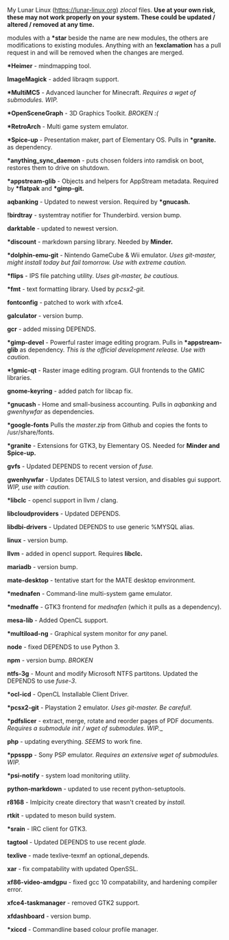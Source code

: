 My Lunar Linux (https://lunar-linux.org) _zlocal_ files. __Use at your own risk, these may not work properly on your system. These could be updated / altered / removed at any time.__

modules with a __*star__ beside the name are new modules, the others are modifications to existing modules. Anything with an __!exclamation__ has a pull request in and will be removed when the changes are merged.

__*Heimer__ - mindmapping tool.

__ImageMagick__ - added libraqm support.

__*MultiMC5__ - Advanced launcher for Minecraft. _Requires a wget of submodules. WIP._

__*OpenSceneGraph__ - 3D Graphics Toolkit. _BROKEN :(_

__*RetroArch__ - Multi game system emulator.

__*Spice-up__ - Presentation maker, part of Elementary OS. Pulls in __*granite.__ as dependency.

__*anything_sync_daemon__ - puts chosen folders into ramdisk on boot, restores them to drive on shutdown.

__*appstream-glib__ - Objects and helpers for AppStream metadata. Required by __*flatpak__ and __*gimp-git.__

__aqbanking__ - Updated to newest version. Required by __*gnucash.__

__!birdtray__ - systemtray notifier for Thunderbird. version bump.

__darktable__ - updated to newest version.

__*discount__ - markdown parsing library. Needed by __Minder.__

__*dolphin-emu-git__ - Nintendo GameCube & Wii emulator. _Uses git-master, might install today but fail tomorrow. Use with extreme caution._

__*flips__ - IPS file patching utility. _Uses git-master, be cautious._

__*fmt__ - text formatting library. Used by _pcsx2-git._

__fontconfig__ - patched to work with xfce4.

__galculator__ - version bump.

__gcr__ - added missing DEPENDS.

__*gimp-devel__ - Powerful raster image editing program. Pulls in __*appstream-glib__ as dependency. _This is the official development release. Use with caution._

__*!gmic-qt__ - Raster image editing program. GUI frontends to the GMIC libraries.

__gnome-keyring__ - added patch for libcap fix.

__*gnucash__ - Home and small-business accounting. Pulls in _aqbanking_ and _gwenhywfar_ as dependencies.

__*google-fonts__ Pulls the _master.zip_ from Github and copies the fonts to /usr/share/fonts.

__*granite__ - Extensions for GTK3, by Elementary OS. Needed for __Minder and Spice-up.__

__gvfs__ - Updated DEPENDS to recent version of _fuse._

__gwenhywfar__ - Updates DETAILS to latest version, and disables gui support. _WIP, use with caution._

__*libclc__ - opencl support in llvm / clang.

__libcloudproviders__ - Updated DEPENDS.

__libdbi-drivers__ - Updated DEPENDS to use generic %MYSQL alias.

__linux__ - version bump.

__llvm__ - added in opencl support. Requires __libclc.__

__mariadb__ - version bump.

__mate-desktop__ - tentative start for the MATE desktop environment.

__*mednafen__ - Command-line multi-system game emulator.

__*mednaffe__ - GTK3 frontend for _mednafen_ (which it pulls as a dependency).

__mesa-lib__ - Added OpenCL support.

__*multiload-ng__ - Graphical system monitor for _any_ panel.

__node__ - fixed DEPENDS to use Python 3.

__npm__ - version bump. _BROKEN_

__ntfs-3g__ - Mount and modify Microsoft NTFS partitons. Updated the DEPENDS to use _fuse-3_.

__*ocl-icd__ - OpenCL Installable Client Driver.

__*pcsx2-git__ - Playstation 2 emulator. _Uses git-master. Be careful!._

__*pdfslicer__ - extract, merge, rotate and reorder pages of PDF documents. _Requires a submodule init / wget of submodules. WIP.__

__php__ - updating everything. _SEEMS_ to work fine.

__*ppsspp__ - Sony PSP emulator. _Requires an extensive wget of submodules. WIP._

__*psi-notify__ - system load monitoring utility.

__python-markdown__ - updated to use recent python-setuptools.

__r8168__ - Imlpicity create directory that wasn't created by _install._

__rtkit__ - updated to meson build system.

__*srain__ - IRC client for GTK3.

__tagtool__ - Updated DEPENDS to use recent _glade._

__texlive__ - made texlive-texmf an optional_depends.

__xar__ - fix compatability with updated OpenSSL.

__xf86-video-amdgpu__ - fixed gcc 10 compatability, and hardening compiler error.

__xfce4-taskmanager__ - removed GTK2 support.

__xfdashboard__ - version bump.

__*xiccd__ - Commandline based colour profile manager.
